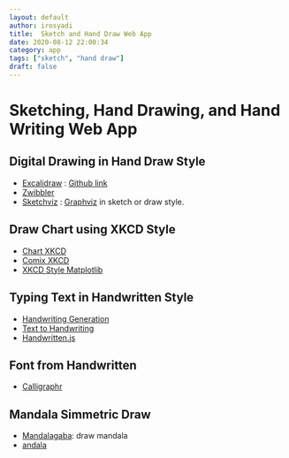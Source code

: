 ```yaml
---
layout: default
author: irosyadi
title:  Sketch and Hand Draw Web App
date: 2020-08-12 22:00:34
category: app
tags: ["sketch", "hand draw"]
draft: false
---
```


# Sketching, Hand Drawing, and Hand Writing Web App

## Digital Drawing in Hand Draw Style
- [Excalidraw](https://excalidraw.com/) : [Github link](https://github.com/excalidraw/excalidraw)
- [Zwibbler](https://zwibbler.com/demo/)
- [Sketchviz](https://sketchviz.com/new) : [Graphviz](https://www.graphviz.org/) in sketch or draw style.

## Draw Chart using XKCD Style
- [Chart XKCD](https://timqian.com/chart.xkcd/)
- [Comix XKCD](https://cmx.io/edit/)
- [XKCD Style Matplotlib](https://jakevdp.github.io/blog/2012/10/07/xkcd-style-plots-in-matplotlib/)

## Typing Text in Handwritten Style
- [Handwriting Generation](https://seanvasquez.com/handwriting-generation/)
- [Text to Handwriting](https://saurabhdaware.github.io/text-to-handwriting/)
- [Handwritten.js](https://alias-rahil.github.io/handwritten.js/)

## Font from Handwritten
- [Calligraphr](https://www.calligraphr.com/en/)

## Mandala Simmetric Draw
- [Mandalagaba](https://www.mandalagaba.com/): draw mandala
- [andala](https://www.aliciaunderhill.xyz/Andala/)
